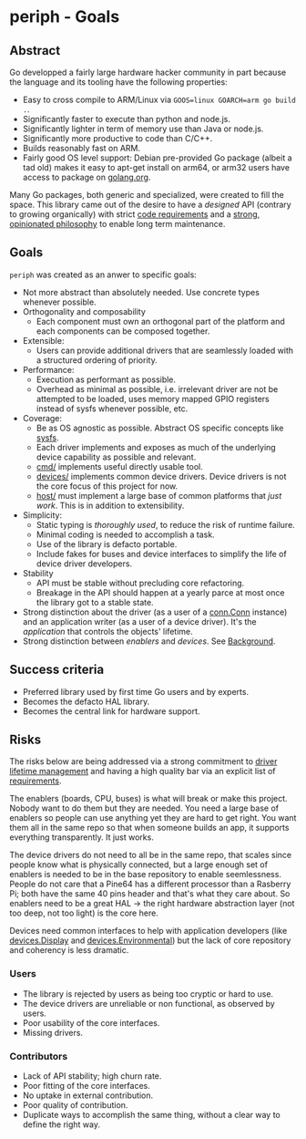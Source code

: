 # periph - Goals


## Abstract

Go developped a fairly large hardware hacker community in part because the
language and its tooling have the following properties:

- Easy to cross compile to ARM/Linux via `GOOS=linux GOARCH=arm go build .`.
- Significantly faster to execute than python and node.js.
- Significantly lighter in term of memory use than Java or node.js.
- Significantly more productive to code than C/C++.
- Builds reasonably fast on ARM.
- Fairly good OS level support: Debian pre-provided Go package (albeit a tad
  old) makes it easy to apt-get install on arm64, or arm32 users have access to
  package on [golang.org](https://golang.org).

Many Go packages, both generic and specialized, were created to fill the space.
This library came out of the desire to have a _designed_ API (contrary to
growing organically) with strict [code requirements](../#requirements) and a
[strong, opinionated philosophy](../../../#philosophy) to enable long term
maintenance.


## Goals

`periph` was created as an anwer to specific goals:

- Not more abstract than absolutely needed. Use concrete types whenever
  possible.
- Orthogonality and composability
  - Each component must own an orthogonal part of the platform and each
    components can be composed together.
- Extensible:
  - Users can provide additional drivers that are seamlessly loaded
    with a structured ordering of priority.
- Performance:
  - Execution as performant as possible.
  - Overhead as minimal as possible, i.e. irrelevant driver are not be
    attempted to be loaded, uses memory mapped GPIO registers instead of sysfs
    whenever possible, etc.
- Coverage:
  - Be as OS agnostic as possible. Abstract OS specific concepts like
    [sysfs](https://godoc.org/periph.io/x/periph/host/sysfs).
  - Each driver implements and exposes as much of the underlying device
    capability as possible and relevant.
  - [cmd/](https://github.com/google/periph/tree/master/cmd/) implements useful
    directly usable tool.
  - [devices/](https://godoc.org/periph.io/x/periph/devices/) implements common
    device drivers. Device drivers is not the core focus of this project for
    now.
  - [host/](https://godoc.org/periph.io/x/periph/host/) must implement a large
    base of common platforms that _just work_. This is in addition to
    extensibility.
- Simplicity:
  - Static typing is _thoroughly used_, to reduce the risk of runtime failure.
  - Minimal coding is needed to accomplish a task.
  - Use of the library is defacto portable.
  - Include fakes for buses and device interfaces to simplify the life of
    device driver developers.
- Stability
  - API must be stable without precluding core refactoring.
  - Breakage in the API should happen at a yearly parce at most once the library
    got to a stable state.
- Strong distinction about the driver (as a user of a
  [conn.Conn](https://godoc.org/periph.io/x/periph/conn#Conn) instance) and an
  application writer (as a user of a device driver). It's the _application_ that
  controls the objects' lifetime.
- Strong distinction between _enablers_ and _devices_. See
  [Background](../#background).


## Success criteria

- Preferred library used by first time Go users and by experts.
- Becomes the defacto HAL library.
- Becomes the central link for hardware support.


## Risks

The risks below are being addressed via a strong commitment to [driver lifetime
management](../#driver-lifetime-management) and having a high quality bar via an
explicit list of [requirements](../#requirements).

The enablers (boards, CPU, buses) is what will break or make this project.
Nobody want to do them but they are needed. You need a large base of enablers so
people can use anything yet they are hard to get right. You want them all in the
same repo so that when someone builds an app, it supports everything
transparently. It just works.

The device drivers do not need to all be in the same repo, that scales since
people know what is physically connected, but a large enough set of enablers is
needed to be in the base repository to enable seemlessness. People do not care
that a Pine64 has a different processor than a Rasberry Pi; both have the same
40 pins header and that's what they care about. So enablers need to be a great
HAL -> the right hardware abstraction layer (not too deep, not too light) is the
core here.

Devices need common interfaces to help with application developers (like
[devices.Display](https://godoc.org/periph.io/x/periph/devices#Display)
and
[devices.Environmental](https://godoc.org/periph.io/x/periph/devices#Environmental))
but the lack of core repository and coherency is less dramatic.


### Users

- The library is rejected by users as being too cryptic or hard to use.
- The device drivers are unreliable or non functional, as observed by users.
- Poor usability of the core interfaces.
- Missing drivers.


### Contributors

- Lack of API stability; high churn rate.
- Poor fitting of the core interfaces.
- No uptake in external contribution.
- Poor quality of contribution.
- Duplicate ways to accomplish the same thing, without a clear way to define the
  right way.
